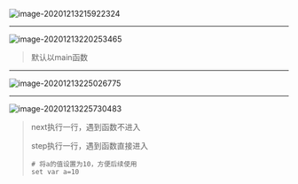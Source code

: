 ![image-20201213215922324](https://gitee.com/suyunzzz/img/raw/master/img/20201213215922.png)

---



![image-20201213220253465](https://gitee.com/suyunzzz/img/raw/master/img/20201213220253.png)

> 默认以main函数

---

![image-20201213225026775](https://gitee.com/suyunzzz/img/raw/master/img/20201213225026.png)



---



![image-20201213225730483](https://gitee.com/suyunzzz/img/raw/master/img/20201213225730.png)

> next执行一行，遇到函数不进入
>
> step执行一行，遇到函数直接进入
>
> ```
> # 将a的值设置为10，方便后续使用
> set var a=10
> 
> ```
>
> 

